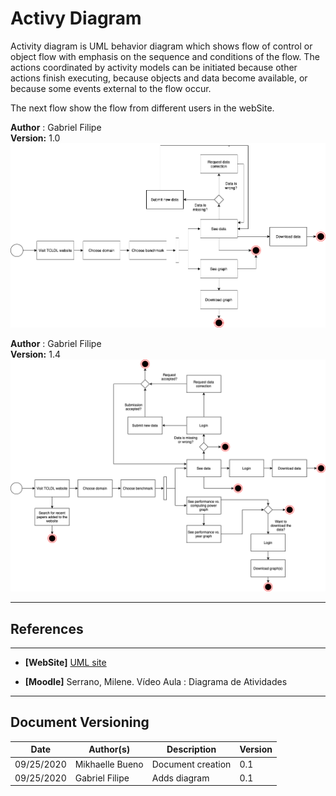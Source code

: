 # Activy Diagram

Activity diagram is UML behavior diagram which shows flow of control or object flow with emphasis on the sequence and conditions of the flow. The actions coordinated by activity models can be initiated because other actions finish executing, because objects and data become available, or because some events external to the flow occur.

The next flow show the flow from different users in the webSite.

**Author** : Gabriel Filipe</br>
**Version:** 1.0</br>
![activityDiagram_v1](./images/activityDiagram_v1.png)

**Author** : Gabriel Filipe</br>
**Version:** 1.4</br>
![activityDiagram_v1_4](./images/activityDiagram_v1_4.png)



---
## References
---

- **[WebSite]** <a href="https://www.uml-diagrams.org/package-diagrams-overview.html">UML site</a>

- **[Moodle]** Serrano, Milene. Vídeo Aula : Diagrama de Atividades


---

## Document Versioning

| Date | Author(s) | Description | Version |
|------|-------|-----------|--------|
| 09/25/2020 | Mikhaelle Bueno | Document creation | 0.1 |
| 09/25/2020 | Gabriel Filipe | Adds diagram  | 0.1 |
